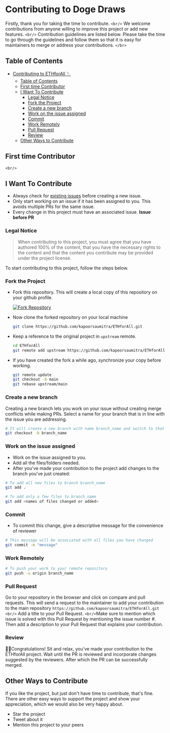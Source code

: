 # Contributing to Doge Draws

Firstly, thank you for taking the time to contribute.
`<br/>`
We welcome contributions from anyone willing to improve this project or add new features.
`<br/>`
Contribution guidelines are listed below. Please take the time to go through the guidelines and follow them so that it is easy for maintainers to merge or address your contributions.
`</br>`

## Table of Contents

- [Contributing to ETHforAll 🪡](#contributing-to-ETHforAll-)
  - [Table of Contents](#table-of-contents)
  - [First time Contributor](#first-time-contributor)
  - [I Want To Contribute](#i-want-to-contribute)
    - [Legal Notice](#legal-notice)
    - [Fork the Project](#fork-the-project)
    - [Create a new branch](#create-a-new-branch)
    - [Work on the issue assigned](#work-on-the-issue-assigned)
    - [Commit](#commit)
    - [Work Remotely](#work-remotely)
    - [Pull Request](#pull-request)
    - [Review](#review)
  - [Other Ways to Contribute](#other-ways-to-contribute)

## First time Contributor
`<br/>`

## I Want To Contribute

- Always check for [existing issues](https://github.com/kapoorsaumitra/ETHforAll/issues) before creating a new issue.
- Only start working on an issue if it has been assigned to you. This avoids multiple PRs for the same issue.
- Every change in this project must have an associated issue. **Issue before PR**

### Legal Notice

> When contributing to this project, you must agree that you have authored 100% of the content, that you have the necessary rights to the content and that the content you contribute may be provided under the project license.

To start contributing to this project, follow the steps below.

### Fork the Project

- Fork this repository. This will create a local copy of this repository on your github profile.

  <a href='https://postimages.org/' target='_blank'><img src='https://i.postimg.cc/J4pdgJZH/Screenshot-2022-10-10-at-18-51-49.png' border='0' alt='Fork Repository'/></a>
- Now clone the forked repository on your local machine

  ```bash
  git clone https://github.com/kapoorsaumitra/ETHforAll.git
  ```
- Keep a reference to the original project in `upstream` remote.

  ```bash
  cd ETHforAll  
  git remote add upstream https://github.com/kapoorsaumitra/ETHforAll.git
  ```
- If you have created the fork a while ago, synchronize your copy before working.

  ```bash
  git remote update
  git checkout -b main
  git rebase upstream/main
  ```

### Create a new branch

Creating a new branch lets you work on your issue without creating merge conflicts while making PRs.
Select a name for your branch that is in line with the issue you are addressing.

```bash
# It will create a new branch with name branch_name and switch to that branch 
git checkout -b branch_name
```

### Work on the issue assigned

- Work on the issue assigned to you.
- Add all the files/folders needed.
- After you've made your contribution to the project add changes to the branch you've just created:

```bash
# To add all new files to branch branch_name  
git add .  

# To add only a few files to branch_name
git add <names of files changed or added>
```

### Commit

- To commit this change, give a descriptive message for the convenience of reviewer

```bash
# This message will be associated with all files you have changed  
git commit -m "message"  
```

### Work Remotely

```bash
# To push your work to your remote repository
git push -u origin branch_name
```

### Pull Request

Go to your repository in the browser and click on compare and pull requests.
This will send a request to the maintainer to add your contribution to the main repository `https://github.com/kapoorsaumitra/ETHforAll.git`
`<br/>`
Add a title to your Pull Request.
`<br/>`Make sure to mention which issue is solved with this Pull Request by mentioning the issue number #. Then add a description to your Pull Request that explains your contribution.

### Review

🎉🌟Congratulations! Sit and relax, you've made your contribution to the ETHforAll project. Wait until the PR is reviewed and incorporate changes suggested by the reviewers. After which the PR can be successfully merged.

## Other Ways to Contribute

If you like the project, but just don't have time to contribute, that's fine. There are other easy ways to support the project and show your appreciation, which we would also be very happy about.

- Star the project
- Tweet about it
- Mention this project to your peers 
